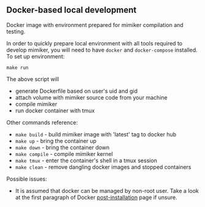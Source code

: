 Docker-based local development
---

Docker image with environment prepared for mimiker compilation and testing.

In order to quickly prepare local environment with all tools required to develop
mimiker, you will need to have `docker` and `docker-compose` installed.
To set up environment:

```
make run
```

The above script will
- generate Dockerfile based on user's uid and gid
- attach volume with mimiker source code from your machine
- compile mimiker
- run docker container with tmux

Other commands reference:
 - `make build` - build mimiker image with 'latest' tag to docker hub
 - `make up` - bring the container up
 - `make down` - bring the container down
 - `make compile` - compile mimiker kernel
 - `make tmux` - enter the container's shell in a tmux session
 - `make clean` - remove dangling docker images and stopped containers

Possible issues:
- It is assumed that docker can be managed by non-root user. Take a look at the
first paragraph of Docker [post-installation](https://docs.docker.com/install/linux/linux-postinstall/) page if unsure.
